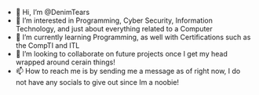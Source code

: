 - 👋 Hi, I’m @DenimTears
- 👀 I’m interested in Programming, Cyber Security, Information Technology, and just about everything related to a Computer
- 🌱 I’m currently learning Programming, as well with Certifications such as the CompTI and ITL
- 💞️ I’m looking to collaborate on future projects once I get my head wrapped around cerain things!
- 📫 How to reach me is by sending me a message as of right now, I do not have any socials to give out since Im a noobie!

<!---
DenimTears/DenimTears is a ✨ special ✨ repository because its `README.md` (this file) appears on your GitHub profile.
You can click the Preview link to take a look at your changes.
--->
